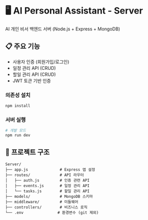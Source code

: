 # 🖥️ AI Personal Assistant - Server

AI 개인 비서 백엔드 서버 (Node.js + Express + MongoDB)

## 📋 주요 기능
- 사용자 인증 (회원가입/로그인)
- 일정 관리 API (CRUD)
- 할일 관리 API (CRUD)
- JWT 토큰 기반 인증

### 의존성 설치
```bash
npm install
```

### 서버 실행
```bash
# 개발 모드
npm run dev
```

## 📁 프로젝트 구조
```
Server/
├── app.js              # Express 앱 설정
├── routes/             # API 라우터
│   ├── auth.js         # 인증 관련 API
│   ├── events.js       # 일정 관리 API
│   └── tasks.js        # 할일 관리 API
├── models/             # MongoDB 스키마
├── middleware/         # 미들웨어
├── controllers/        # 비즈니스 로직
└── .env               # 환경변수 (git 제외)
```
